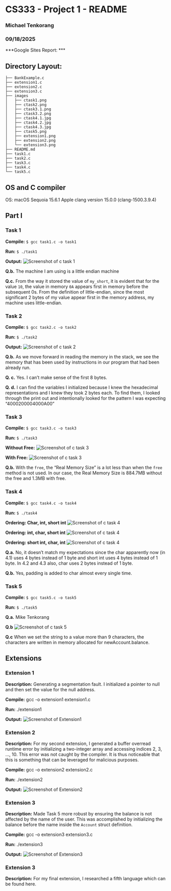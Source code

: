 # CS333 - Project 1 - README
### Michael Tenkorang 
### 09/18/2025

***Google Sites Report: ***

## Directory Layout:
```
├── BankExample.c
├── extension1.c
├── extension2.c
├── extension3.c
├── images
│   ├── ctask1.png
│   ├── ctask2.png
│   ├── ctask3.1.png
│   ├── ctask3.2.png
│   ├── ctask4.1.jpg
│   ├── ctask4.2.jpg
│   ├── ctask4.3.jpg
│   ├── ctask5.png
│   ├── extension1.png
│   ├── extension2.png
│   └── extension3.png
├── README.md
├── task1.c
├── task2.c
├── task3.c
├── task4.c
└── task5.c
```
## OS and C compiler
OS: macOS Sequoia 15.6.1
Apple clang version 15.0.0 (clang-1500.3.9.4)

## Part I 
### Task 1
**Compile:** `$ gcc task1.c -o task1`

**Run:** `$ ./task1`

**Output:**
![Screenshot of c task 1](images/ctask1.png)

**Q.b.** 
The machine I am using is a little endian machine

**Q.c.** 
From the way it stored the value of `my_short`, it is evident that for the value `10`, the value in memory `0A` appears first in memory before the subsequent 0s.
From the definition of little-endian, since the most significant 2 bytes of my value appear first in the memory address, my machine uses little-endian.
 
### Task 2
**Compile:** `$ gcc task2.c -o task2`

**Run:** `$ ./task2`

**Output:**
![Screenshot of c task 2](images/ctask2.png)

**Q.b.** 
As we move forward in reading the memory in the stack, we see the memory that has been used by instructions in our program that had been already run.

**Q. c.**
Yes. I can’t make sense of the first 8 bytes.

**Q. d.**
I can find the variables I initialized because I knew the hexadecimal representations and I knew they took 2 bytes each. To find them, I looked through the print out and intentionally looked for the pattern I was expecting “4000200004000A00”

### Task 3
**Compile:** `$ gcc task3.c -o task3`

**Run:** `$ ./task3`

**Without Free:**
![Screenshot of c task 3](images/ctask3.1.png)

**With Free:**
![Screenshot of c task 3](images/ctask3.2.png)

**Q.b.** 
With the `free`, the “Real Memory Size” is a lot less than when the `free` method is not used. In our case, the Real Memory Size is 884.7MB without the free and 1.3MB with free.

### Task 4
**Compile:** `$ gcc task4.c -o task4`

**Run:** `$ ./task4`

**Ordering: Char, int, short int**
![Screenshot of c task 4](images/ctask4.1.jpg)

**Ordering: int, char, short int**
![Screenshot of c task 4](images/ctask4.2.jpg)

**Ordering: short int, char, int**
![Screenshot of c task 4](images/ctask4.3.jpg)

**Q.a.** 
No, it doesn’t match my expectations since the char apparently now (in 4.1) uses 4 bytes instead of 1 byte and short int uses 4 bytes instead of 1 byte. In 4.2 and 4.3 also, char uses 2 bytes instead of 1 byte.

**Q.b.** 
Yes, padding is added to char almost every single time.

### Task 5
**Compile:** `$ gcc task5.c -o task5`

**Run:** `$ ./task5`

**Q.a.**
Mike Tenkorang

**Q.b** 
![Screenshot of c task 5](images/ctask5.png)

**Q.c** 
When we set the string to a value more than 9 characters, the characters are written in memory allocated for newAccount.balance.

## Extensions
### Extension 1
**Description:**
Generating a segmentation fault. I initialized a pointer to null and then set the value for the null address.

**Compile:** 
gcc -o extension1 extension1.c

**Run:** 
./extension1

**Output:**
![Screenshot of Extension1](images/extension1.png)

### Extension 2
**Description:**
For my second extension, I generated a buffer overread runtime error by initializing a two-integer array and accessing indices 2, 3, ..., 10. This error was not caught by the compiler. It is thus noticeable that this is something that can be leveraged for malicious purposes.

**Compile:** 
gcc -o extension2 extension2.c

**Run:** 
./extension2

**Output:**
![Screenshot of Extension2](images/extension2.png)


### Extension 3
**Description:**
Made Task 5 more robust by ensuring the balance is not affected by the name of the user. This was accomplished by initializing the balance before the name inside the `Account` struct definition.

**Compile:** 
gcc -o extension3 extension3.c

**Run:** 
./extension3

**Output:**
![Screenshot of Extension3](images/extension3.png)

### Extension 3
**Description:**
For my final extension, I researched a fifth language which can be found here.
